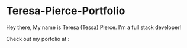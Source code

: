 # Teresa-Pierce-Portfolio

Hey there, My name is Teresa (Tessa) Pierce.
I'm a full stack developer!

Check out my porfolio at : 
